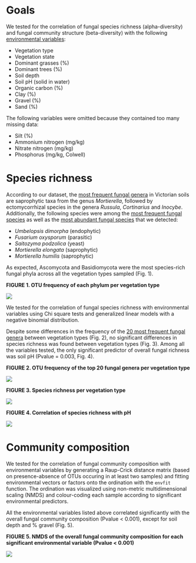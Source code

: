 
# Goals

We tested for the correlation of fungal species richness (alpha-diversity) and fungal community structure (beta-diversity) with the following [environmental variables](https://github.com/Royal-Botanic-Gardens-Victoria/VicMicrobiome/blob/main/data/VicMicrobiome_metadata.csv):

- Vegetation type
- Vegetation state
- Dominant grasses (%)
- Dominant trees (%)
- Soil depth
- Soil pH (solid in water)
- Organic carbon (%)
- Clay (%)
- Gravel (%)
- Sand (%)

The following variables were omitted because they contained too many missing data:
- Silt (%)
- Ammonium nitrogen (mg/kg)
- Nitrate nitrogen (mg/kg)
- Phosphorus (mg/kg, Colwell)


# Species richness

According to our dataset, the [most frequent fungal genera](https://github.com/Royal-Botanic-Gardens-Victoria/VicMicrobiome/blob/main/output/ITS/20_most_frequent_genera.csv) in Victorian soils are saprophytic taxa from the genus *Mortierella*, followed by ectomycorrhizal species in the genera *Russula*, *Cortinarius* and *Inocybe*.
Additionally, the following species were among the [most frequent fungal species](https://github.com/Royal-Botanic-Gardens-Victoria/VicMicrobiome/blob/main/output/ITS/50_most_frequent_OTUs.csv) as well as the [most abundant fungal species](https://github.com/Royal-Botanic-Gardens-Victoria/VicMicrobiome/blob/main/output/ITS/50_most_abundant_OTUs.csv) that we detected:

- *Umbelopsis dimorpha* (endophytic)
- *Fusarium oxysporum* (parasitic)
- *Saitozyma podzolica* (yeast)
- *Mortierella elongata* (saprophytic)
- *Mortierella humilis* (saprophytic)


As expected, Ascomycota and Basidiomycota were the most species-rich fungal phyla across all the vegetation types sampled (Fig. 1).


**FIGURE 1. OTU frequency of each phylum per vegetation type**

![](output/ITS/R_plots/phylum_per_vegtype.png)


We tested for the correlation of fungal species richness with environmental variables using Chi square tests and generalized linear models with a negative binomial distribution.

Despite some differences in the frequency of the [20 most frequent fungal genera](https://github.com/Royal-Botanic-Gardens-Victoria/VicMicrobiome/blob/main/output/ITS/20_most_frequent_genera.csv) between vegetation types (Fig. 2), no significant differences in species richness was found between vegetation types (Fig. 3). Among all the variables tested, the only significant predictor of overall fungal richness was soil pH (Pvalue = 0.003, Fig. 4).


**FIGURE 2. OTU frequency of the top 20 fungal genera per vegetation type**

![](output/ITS/R_plots/genus_per_vegtype.png)


**FIGURE 3. Species richness per vegetation type**

![](output/ITS/R_plots/richness_per_vegtype.png)


**FIGURE 4. Correlation of species richness with pH**

![](output/ITS/R_plots/richness_per_pH.png)


# Community composition

We tested for the correlation of fungal community composition with environmental variables by generating
a Raup-Crick distance matrix (based on presence-absence of OTUs occuring in at least two samples) and fitting environmental vectors or factors onto the ordination with the `envfit` function. The ordination was visualized using non-metric multidimensional scaling (NMDS) and colour-coding each sample according to significant environmental predictors.

All the environmental variables listed above correlated significantly with the overall fungal community composition (Pvalue < 0.001), except for soil depth and % gravel (Fig. 5).


**FIGURE 5. NMDS of the overall fungal community composition for each significant environmental variable (Pvalue < 0.001)**

![](output/ITS/R_plots/NMDS_plots.png)
